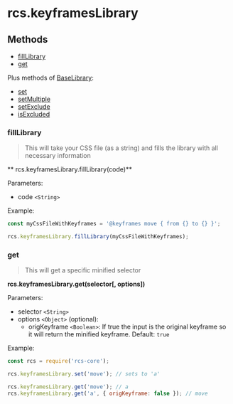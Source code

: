 # rcs.keyframesLibrary

## Methods
- [fillLibrary](#filllibrary)
- [get](#get)

Plus methods of [BaseLibrary](./baselibrary.md):
- [set](#set)
- [setMultiple](#setmultiple)
- [setExclude](#setexclude)
- [isExcluded](#isexcluded)

### fillLibrary

> This will take your CSS file (as a string) and fills the library with all necessary information

** rcs.keyframesLibrary.fillLibrary(code)**

Parameters:
- code `<String>`

Example:

```js
const myCssFileWithKeyframes = '@keyframes move { from {} to {} }';

rcs.keyframesLibrary.fillLibrary(myCssFileWithKeyframes);
```

### get

> This will get a specific minified selector

**rcs.keyframesLibrary.get(selector[, options])**

Parameters:
- selector `<String>`
- options `<Object>` (optional):
  - origKeyframe `<Boolean>`: If true the input is the original keyframe so it will return the minified keyframe. Default: `true`


Example:

```js
const rcs = require('rcs-core');

rcs.keyframesLibrary.set('move'); // sets to 'a'

rcs.keyframesLibrary.get('move'); // a
rcs.keyframesLibrary.get('a', { origKeyframe: false }); // move
```
